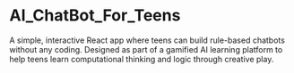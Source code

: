 # AI_ChatBot_For_Teens
A simple, interactive React app where teens can build rule-based chatbots without any coding. Designed as part of a gamified AI learning platform to help teens learn computational thinking and logic through creative play.
